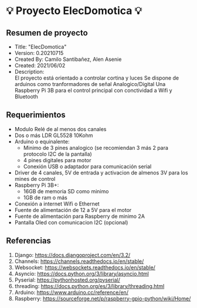 # :bulb: Proyecto ElecDomotica :bulb:
## Resumen de proyecto
* Title: "ElecDomotica"
* Version: 0.20210715
* Created By: Camilo Santibañez, Alen Asenie
* Created: 2021/06/02
* Description:  
El proyecto está orientado a controlar cortina y luces
Se dispone de arduinos como tranformadores de señal Analogico/Digital
Una Raspberry Pi 3B para el control principal con conctividad a Wifi y Bluetooth
## Requerimientos
* Modulo Relé de al menos dos canales
* Dos o más LDR GL5528 10Kohm
* Arduino o equinalente:
    * Minimo de 3 pines analogico (se recomiendan 3 más 2 para protocolo I2C de la pantalla) 
    * 4 pines digitales para motor
    * Conexión USB o adaptador para comunicación serial 
* Driver de 4 canales, 5V de entrada y activacion de almenos 3V para los mines de control
* Raspberry Pi 3B+:
    * 16GB de memoria SD como minimo
    * 1GB de ram o más
* Conexión a internet Wifi o Ethernet
* Fuente de alimentación de 12 a 5V para el motor
* Fuente de alimentación para Raspberry de minimo 2A 
* Pantalla Oled con comunicacion I2C (opcional)
## Referencias 
1. Django: https://docs.djangoproject.com/en/3.2/
2. Channels: https://channels.readthedocs.io/en/stable/
3. Websocket: https://websockets.readthedocs.io/en/stable/
4. Asyncio: https://docs.python.org/3/library/asyncio.html
5. Pyserial: https://pythonhosted.org/pyserial/
6. threading: https://docs.python.org/es/3/library/threading.html
7. Arduino: https://www.arduino.cc/reference/en/
8. Raspberry: https://sourceforge.net/p/raspberry-gpio-python/wiki/Home/

